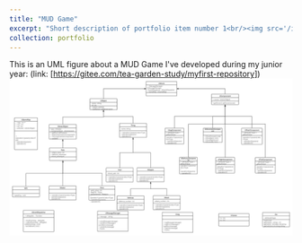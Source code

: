 ```yaml
---
title: "MUD Game"
excerpt: "Short description of portfolio item number 1<br/><img src='/images/个人微信.png'>"
collection: portfolio
---
```


This is an UML figure about a MUD Game I've developed during my junior year: 
(link: [https://gitee.com/tea-garden-study/myfirst-repository])
<br/><img src='/images/UML类图.png'>
